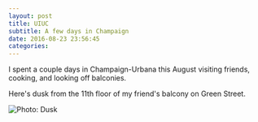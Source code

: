 ```yaml
---
layout: post
title: UIUC
subtitle: A few days in Champaign
date: 2016-08-23 23:56:45
categories:  
---
```


I spent a couple days in Champaign-Urbana this August visiting friends, cooking, and looking off balconies.

Here's dusk from the 11th floor of my friend's balcony on Green Street. 

<img alt="Photo: Dusk" src="http://brianmlin.com/Images/2016.08.24/duskWide.jpg" >
